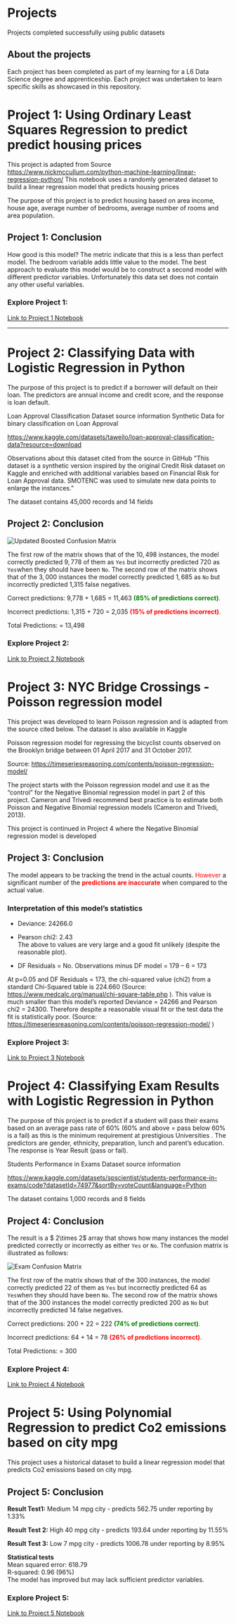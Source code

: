 # Projects
Projects completed successfully using public datasets 

## About the projects
Each project has been completed as part of my learning for a L6 Data Science degree and apprenticeship. Each project was undertaken to learn specific skills as showcased in this repository. 

# Project 1: Using Ordinary Least Squares Regression to predict predict housing prices

This project is adapted from Source https://www.nickmccullum.com/python-machine-learning/linear-regression-python/
This notebook uses a randomly generated dataset to build a linear regression model that predicts housing prices

The purpose of this project is to predict housing based on area income, house age, average number of bedrooms, average number of rooms and area population.

## Project 1: Conclusion
How good is this model? The metric indicate that this is a less than perfect model. The bedroom variable adds little value to the model. The best approach to evaluate this model would be to construct a second model with different predictor variables. Unfortunately this data set does not contain any other useful variables.

### Explore Project 1: 
[Link to Project 1 Notebook](https://github.com/andrewcollodel/Projects/blob/main/01%20House_prices_OLS_Project.ipynb)

___
# Project 2: Classifying Data with Logistic Regression in Python

The purpose of this project is to predict if a borrower will default on their loan. The predictors are annual income and credit score, and the response is loan default.

Loan Approval Classification Dataset source information Synthetic Data for binary classification on Loan Approval

https://www.kaggle.com/datasets/taweilo/loan-approval-classification-data?resource=download

Observations about this dataset cited from the source in GitHub "This dataset is a synthetic version inspired by the original Credit Risk dataset on Kaggle and enriched with additional variables based on Financial Risk for Loan Approval data. SMOTENC was used to simulate new data points to enlarge the instances."

The dataset contains 45,000 records and 14 fields

## Project 2: Conclusion

![Updated Boosted Confusion Matrix](https://github.com/user-attachments/assets/ec6fe5bb-b066-4b39-8d91-869db4bdbe29)

The first row of the matrix shows that of the $10,498$ instances, the model correctly predicted $9,778$ of them as `Yes` but incorrectly predicted $720$ as `Yes`when they should have been `No`. The second row of the matrix shows that of the $3,000$ instances the model correctly predicted $1,685$ as `No` but incorrectly predicted 1,315 false negatives.  

Correct predictions: 9,778 + 1,685 = 11,463 <span style="color:green">**(85% of predictions correct)**.</span>  

Incorrect predictions: 1,315 + 720 =  2,035 <span style="color:red">**(15% of predictions incorrect)**.</span>  

Total Predictions:                 = 13,498

### Explore Project 2:
[Link to Project 2 Notebook](https://github.com/andrewcollodel/Projects/blob/main/02%20Logistic_Regression_Loans.ipynb)

# Project 3:  NYC Bridge Crossings - Poisson regression model

This project was developed to learn Poisson regression and is adapted from the source cited below. The dataset is also available in Kaggle

Poisson regression model for regressing the bicyclist counts observed on the Brooklyn bridge between 01 April 2017 and 31 October 2017.

Source: https://timeseriesreasoning.com/contents/poisson-regression-model/

The project starts with the Poisson regression model and use it as the “control” for the Negative Binomial regression model in part 2 of this project. Cameron and Trivedi recommend best practice is to estimate both Poisson and Negative Binomial regression models (Cameron and Trivedi, 2013).

This project is continued in Project 4 where the Negative Binomial regression model is developed

## Project 3: Conclusion
The model appears to be tracking the trend in the actual counts. 
<span style="color:red">However</span> a significant number of the <span style="color:red">**predictions are inaccurate**</span> when compared to the actual value.

###  Interpretation of this model’s statistics 
* Deviance: 	24266.0
* Pearson chi2:	2.43  
The above to values are very large and a good fit unlikely (despite the reasonable plot).  

* DF Residuals 	= No. Observations minus DF model
                		= 179 – 6 = 173	

At p=0.05 and DF Residuals = 173, the chi-squared value (chi2) from a standard Chi-Squared table is 224.660
 (Source: https://www.medcalc.org/manual/chi-square-table.php ). 
This value is much smaller than this model’s reported Deviance = 24266 and Pearson chi2 = 24300. Therefore despite a reasonable visual fit or the test data the fit is statistically poor. (Source: https://timeseriesreasoning.com/contents/poisson-regression-model/ )

### Explore Project 3: 
[Link to Project 3 Notebook](https://github.com/andrewcollodel/Projects/blob/main/03%20Poission_Bike_NYC.ipynb)


# Project 4: Classifying Exam Results with Logistic Regression in Python

The purpose of this project is to predict if a student will pass their exams based on an average pass rate of 60% (60% and above = pass below 60% is a fail) as this is the minimum requirement at prestigious Universities . The predictors are gender, ethnicity, preparation, lunch and parent’s education. The response is Year Result (pass or fail).

Students Performance in Exams Dataset source information

https://www.kaggle.com/datasets/spscientist/students-performance-in-exams/code?datasetId=74977&sortBy=voteCount&language=Python 

The dataset contains 1,000 records and 8 fields

## Project 4: Conclusion

The result is a $ 2\times 2$ array that shows how many instances the model predicted correctly or incorrectly as either `Yes` or `No`. The confusion matrix is illustrated as follows:

![Exam Confusion Matrix](https://github.com/user-attachments/assets/cf534d6e-634d-4dda-a4cf-6eca570e7b09)


The first row of the matrix shows that of the $300$ instances, the model correctly predicted $22$ of them as `Yes` but incorrectly predicted $64$ as `Yes`when they should have been `No`. The second row of the matrix shows that of the $300$ instances the model correctly predicted $200$ as `No` but incorrectly predicted 14 false negatives.  

Correct predictions:   200 + 22 = 222 <span style="color:green">**(74% of predictions correct)**.</span>  

Incorrect predictions: 64 + 14 =  78 <span style="color:red">**(26% of predictions incorrect)**.</span>  

Total Predictions:             = 300

### Explore Project 4: 
[Link to Project 4 Notebook](https://github.com/andrewcollodel/Projects/blob/main/04%20Predicting%20exam%20results%20logistic%20regression.ipynb)


# Project 5: Using Polynomial Regression to predict Co2 emissions based on city mpg

This project uses a historical dataset to build a linear regression model that predicts Co2 emissions based on city mpg.

## Project 5: Conclusion  
**Result Test1:** Medium 14 mpg city - predicts 562.75 under reporting by 1.33%  

**Result Test 2:** High 40 mpg city - predicts 193.64 under reporting by 11.55%  

**Result Test 3:** Low 7 mpg city - predicts 1006.78 under reporting by 8.95%  

**Statistical tests**  
Mean squared error: 618.79  
R-squared: 0.96 (96%)  
The model has improved but may lack sufficient predictor variables.

### Explore Project 5: 
[Link to Project 5 Notebook](https://github.com/andrewcollodel/Projects/blob/main/05%20Vehicle_Polynomial_Regression%20VERSION%202.ipynb)
